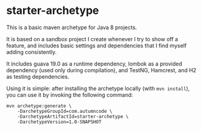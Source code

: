 # starter-archetype
This is a basic maven archetype for Java 8 projects.

It is based on a sandbox project I create whenever I try to show off a feature, and includes basic settings and dependencies that I find myself adding consistently.

It includes guava 19.0 as a runtime dependency, lombok as a provided dependency (used only during compilation), and TestNG, Hamcrest, and H2 as testing dependencies.

Using it is simple: after installing the archetype locally (with `mvn install`), you can use it by invoking the following command:

    mvn archetype:generate \
        -DarchetypeGroupId=com.autumncode \
        -DarchetypeArtifactId=starter-archetype \
        -DarchetypeVersion=1.0-SNAPSHOT
